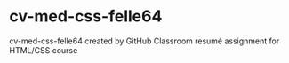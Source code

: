 # cv-med-css-felle64

cv-med-css-felle64 created by GitHub Classroom
resumé assignment for HTML/CSS course

